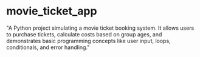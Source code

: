 # movie_ticket_app
"A Python project simulating a movie ticket booking system. It allows users to purchase tickets, calculate costs based on group ages, and demonstrates basic programming concepts like user input, loops, conditionals, and error handling."
